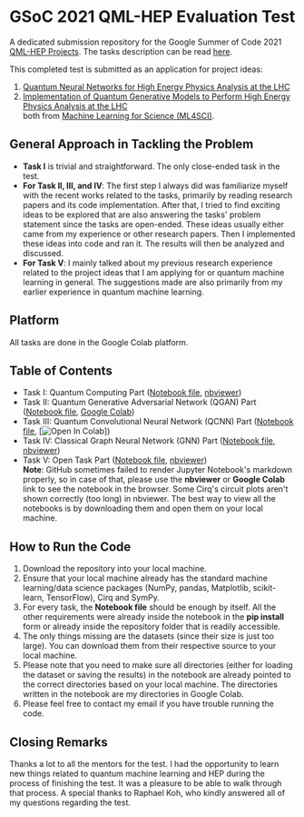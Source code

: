 # GSoC 2021 QML-HEP Evaluation Test
A dedicated submission repository for the Google Summer of Code 2021 [QML-HEP Projects](https://ml4sci.org/gsoc/projects/2021/project_QMLHEP.html).
The tasks description can be read [here](https://drive.google.com/file/d/1H2VMVXLmoxLlRAu5bINNKs8R93SN20zL/view).

This completed test is submitted as an application for project ideas:
1. [Quantum Neural Networks for High Energy Physics Analysis at the LHC](https://ml4sci.org/gsoc/2021/proposal_QMLHEP2.html)
2. [Implementation of Quantum Generative Models to Perform High Energy Physics Analysis at the LHC](https://ml4sci.org/gsoc/2021/proposal_QMLHEP1.html) <br>
both from [Machine Learning for Science (ML4SCI)](https://summerofcode.withgoogle.com/organizations/6508146341707776/).

## General Approach in Tackling the Problem
- **Task I** is trivial and straightforward. The only close-ended task in the test.
- **For Task II, III, and IV**: The first step I always did was familiarize myself with the recent works related to the tasks, primarily by reading research papers and its code implementation. After that, I tried to find exciting ideas to be explored that are also answering the tasks' problem statement since the tasks are open-ended. These ideas usually either came from my experience or other research papers. Then I implemented these ideas into code and ran it. The results will then be analyzed and discussed.
- **For Task V**: I mainly talked about my previous research experience related to the project ideas that I am applying for or quantum machine learning in general. The suggestions made are also primarily from my earlier experience in quantum machine learning.

## Platform
All tasks are done in the Google Colab platform.

## Table of Contents
- Task I: Quantum Computing Part ([Notebook file](https://github.com/eraraya-ricardo/qml-hep-gsoc-2021/blob/main/QML_HEP_GSoC_2021_Tasks_I_Quantum_Computing.ipynb), [nbviewer](https://nbviewer.jupyter.org/github/eraraya-ricardo/qml-hep-gsoc-2021/blob/main/QML_HEP_GSoC_2021_Tasks_I_Quantum_Computing.ipynb))
- Task II: Quantum Generative Adversarial Network (QGAN) Part ([Notebook file](https://github.com/eraraya-ricardo/qml-hep-gsoc-2021/blob/main/QML_HEP_GSoC_2021_Tasks_II_QGAN.ipynb), [Google Colab](https://colab.research.google.com/drive/1U-mW5-sagabK_MYHXwIOkbDIXkafW_5a?usp=sharing))
- Task III: Quantum Convolutional Neural Network (QCNN) Part ([Notebook file](https://github.com/eraraya-ricardo/qml-hep-gsoc-2021/blob/main/QML_HEP_GSoC_2021_Tasks_III_QCNN.ipynb), [![Open In Colab](https://colab.research.google.com/drive/1XiS9Q0UncLXk6eVkKyQayV_-Fj56_9Py?usp=sharing)])
- Task IV: Classical Graph Neural Network (GNN) Part ([Notebook file](https://github.com/eraraya-ricardo/qml-hep-gsoc-2021/blob/main/QML_HEP_GSoC_2021_Tasks_IV_GNN.ipynb), [nbviewer](https://nbviewer.jupyter.org/github/eraraya-ricardo/qml-hep-gsoc-2021/blob/main/QML_HEP_GSoC_2021_Tasks_IV_GNN.ipynb))
- Task V: Open Task Part ([Notebook file](https://github.com/eraraya-ricardo/qml-hep-gsoc-2021/blob/main/QML_HEP_GSoC_2021_Tasks_V_Open_Task.ipynb), [nbviewer](https://nbviewer.jupyter.org/github/eraraya-ricardo/qml-hep-gsoc-2021/blob/main/QML_HEP_GSoC_2021_Tasks_V_Quantum_Computing.ipynb)) <br>
**Note**: GitHub sometimes failed to render Jupyter Notebook's markdown properly, so in case of that, please use the **nbviewer** or **Google Colab** link to see the notebook in the browser. Some Cirq's circuit plots aren't shown correctly (too long) in nbviewer. The best way to view all the notebooks is by downloading them and open them on your local machine.

## How to Run the Code
1. Download the repository into your local machine.
2. Ensure that your local machine already has the standard machine learning/data science packages (NumPy, pandas, Matplotlib, scikit-learn, TensorFlow), Cirq and SymPy.
3. For every task, the **Notebook file** should be enough by itself. All the other requirements were already inside the notebook in the **pip install** form or already inside the repository folder that is readily accessible.
4. The only things missing are the datasets (since their size is just too large). You can download them from their respective source to your local machine.
5. Please note that you need to make sure all directories (either for loading the dataset or saving the results) in the notebook are already pointed to the correct directories based on your local machine. The directories written in the notebook are my directories in Google Colab.
6. Please feel free to contact my email if you have trouble running the code.

## Closing Remarks
Thanks a lot to all the mentors for the test. I had the opportunity to learn new things related to quantum machine learning and HEP during the process of finishing the test. It was a pleasure to be able to walk through that process. A special thanks to Raphael Koh, who kindly answered all of my questions regarding the test.

<!--[nbviewer](https://nbviewer.jupyter.org/github/eraraya-ricardo/qml-hep-gsoc-2021/blob/main/nbviewer/QML_HEP_GSoC_2021_Tasks_II_QGAN.ipynb)-->
